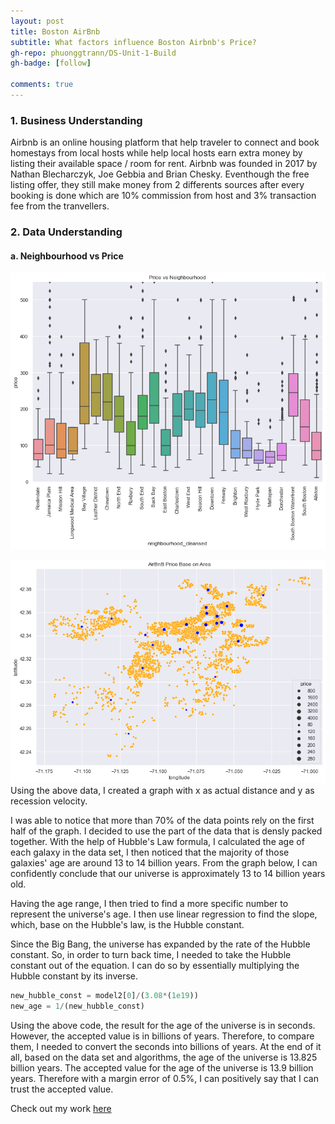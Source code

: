 ```yaml
---
layout: post
title: Boston AirBnb  
subtitle: What factors influence Boston Airbnb's Price?
gh-repo: phuonggtrann/DS-Unit-1-Build
gh-badge: [follow]

comments: true
---
```


### 1. Business Understanding
Airbnb is an online housing platform that help traveler to connect and book homestays from local hosts while help local hosts earn extra money by listing their available space / room for rent. Airbnb was founded in 2017 by Nathan Blecharczyk, Joe Gebbia and Brian Chesky. Eventhough the free listing offer, they still make money from 2 differents sources after every booking is done which are 10% commission from host and 3% transaction fee from the tranvellers. 

### 2. Data Understanding
#### a. Neighbourhood vs Price

![crepe](bp1.png)

![png](bp2.png)
Using the above data, I created a graph with x as actual distance and y as recession velocity.


I was able to notice that more than 70% of the data points rely on the first half of the graph. I decided to use the part of the data that is densly packed together. With the help of Hubble's Law formula, I calculated the age of each galaxy in the data set, I then noticed that the majority of those galaxies' age are around 13 to 14 billion years. From the graph below, I can confidently conclude that our universe is approximately 13 to 14 billion years old. 


Having the age range, I then tried to find a more specific number to represent the universe's age. I then use linear regression to find the slope, which, base on the Hubble's law, is the Hubble constant. 


Since the Big Bang, the universe has expanded by the rate of the Hubble constant. So, in order to turn back time, I needed to take the Hubble constant out of the equation. I can do so by essentially multiplying the Hubble constant by its inverse.

~~~Python
new_hubble_const = model2[0]/(3.08*(1e19))
new_age = 1/(new_hubble_const)
~~~

Using the above code, the result for the age of the universe is in seconds. However, the accepted value is in billions of years. Therefore, to compare them, I needed to convert the seconds into billions of years. At the end of it all, based on the data set and algorithms, the age of the universe is 13.825 billion years. The accepted value for the age of the universe is 13.9 billion years. Therefore with a margin error of 0.5%, I can positively say that I can trust the accepted value.

Check out my work [here](https://colab.research.google.com/drive/1bF9nHEGGYvuFaLh7_4esDXt5HfO8d1yn?authuser=3#scrollTo=IAuq9LhvXRUU)
